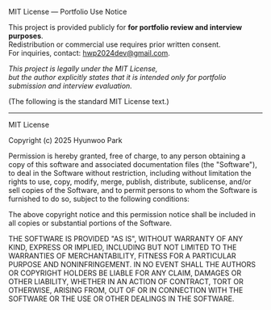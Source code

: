 MIT License — Portfolio Use Notice

This project is provided publicly for **for portfolio review and interview purposes**.  
Redistribution or commercial use requires prior written consent.  
For inquiries, contact: hwp2024dev@gmail.com.  

*This project is legally under the MIT License,  
but the author explicitly states that it is intended only for portfolio submission and interview evaluation.*

(The following is the standard MIT License text.)

---

MIT License

Copyright (c) 2025 Hyunwoo Park

Permission is hereby granted, free of charge, to any person obtaining a copy
of this software and associated documentation files (the "Software"), to deal
in the Software without restriction, including without limitation the rights
to use, copy, modify, merge, publish, distribute, sublicense, and/or sell
copies of the Software, and to permit persons to whom the Software is
furnished to do so, subject to the following conditions:

The above copyright notice and this permission notice shall be included in all
copies or substantial portions of the Software.

THE SOFTWARE IS PROVIDED "AS IS", WITHOUT WARRANTY OF ANY KIND, EXPRESS OR
IMPLIED, INCLUDING BUT NOT LIMITED TO THE WARRANTIES OF MERCHANTABILITY,
FITNESS FOR A PARTICULAR PURPOSE AND NONINFRINGEMENT. IN NO EVENT SHALL THE
AUTHORS OR COPYRIGHT HOLDERS BE LIABLE FOR ANY CLAIM, DAMAGES OR OTHER
LIABILITY, WHETHER IN AN ACTION OF CONTRACT, TORT OR OTHERWISE, ARISING FROM,
OUT OF OR IN CONNECTION WITH THE SOFTWARE OR THE USE OR OTHER DEALINGS IN THE
SOFTWARE.
